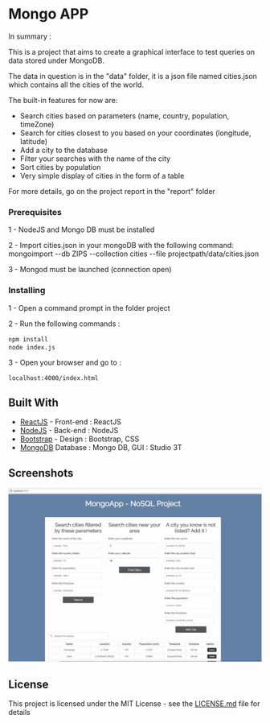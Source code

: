 # Mongo APP

In summary :

This is a project that aims to create a graphical interface to test queries on data stored under MongoDB.

The data in question is in the "data" folder, it is a json file named cities.json which contains all the cities of the world.

The built-in features for now are:

- Search cities based on parameters (name, country, population, timeZone)
- Search for cities closest to you based on your coordinates (longitude, latitude)
- Add a city to the database
- Filter your searches with the name of the city
- Sort cities by population
- Very simple display of cities in the form of a table

For more details, go on the project report in the "report" folder


### Prerequisites

1 - NodeJS and Mongo DB must be installed

2 - Import cities.json in your mongoDB with the following command:
    mongoimport --db ZIPS --collection cities --file projectpath/data/cities.json

3 - Mongod must be launched (connection open)

### Installing

1 - Open a command prompt in the folder project

2 - Run the following commands :
```
npm install
node index.js
```
3 - Open your browser and go to : 
```
localhost:4000/index.html
```


## Built With

* [ReactJS](https://reactjs.org/) - Front-end : ReactJS
* [NodeJS](https://nodejs.org/) - Back-end : NodeJS
* [Bootstrap](https://getbootstrap.com/) - Design : Bootstrap, CSS 
* [MongoDB](https://www.mongodb.com) Database : Mongo DB, GUI : Studio 3T


## Screenshots

![screenshot1](https://raw.githubusercontent.com/MiguelRamosF/AppMongo/master/img/Capture06.JPG)


## License

This project is licensed under the MIT License - see the [LICENSE.md](LICENSE.md) file for details